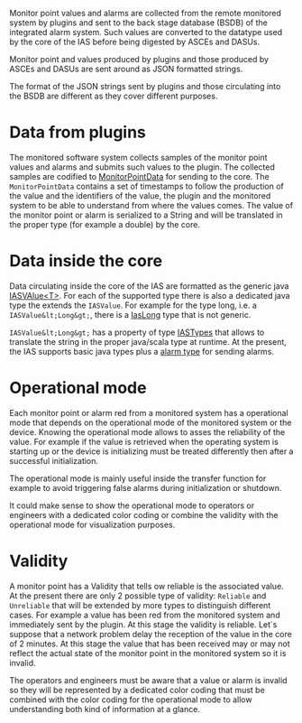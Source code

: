 Monitor point values and alarms are collected from the remote monitored system by plugins and sent to the back stage database (BSDB) of the integrated alarm system. 
Such values are converted to the datatype used by the core of the IAS before being digested by ASCEs and DASUs.

Monitor point and values produced by plugins and those produced by ASCEs and DASUs are sent around as JSON formatted strings. 

The format of the JSON strings sent by plugins and those circulating into the BSDB are different as they cover different purposes.

# Data from plugins

The monitored software system collects samples of the monitor point values and alarms and submits such values to the plugin. 
The collected samples are codified to [MonitorPointData](https://github.com/IntegratedAlarmSystem-Group/ias/blob/master/plugin/src/java/org/eso/ias/plugin/publisher/MonitorPointData.java) for sending to the core.
The `MonitorPointData` contains a set of timestamps to follow the production of the value and the identifiers of the value, the plugin and the monitored system to be able to understand from where the values comes.
The value of the monitor point or alarm is serialized to a String and will be translated in the proper type (for example a double) by the core.

# Data inside the core

Data circulating inside the core of the IAS are formatted as the generic java [IASVAlue&lt;T&gt;](https://github.com/IntegratedAlarmSystem-Group/ias/blob/master/BasicTypes/src/java/org/eso/ias/prototype/input/java/IASValue.java).
For each of the supported type there is also a dedicated java type the extends the `IASValue`.
For example for the type long, i.e. a `IASValue&lt;Long&gt;`, there is a [IasLong](https://github.com/IntegratedAlarmSystem-Group/ias/blob/master/BasicTypes/src/java/org/eso/ias/prototype/input/java/IasLong.java) type that is not generic.

`IASValue&lt;Long&gt;` has a property of type [IASTypes](https://github.com/IntegratedAlarmSystem-Group/ias/blob/master/BasicTypes/src/java/org/eso/ias/prototype/input/java/IASTypes.java) that allows to translate the string in the proper java/scala type at runtime.
At the present, the IAS supports basic java types plus a [alarm type](https://github.com/IntegratedAlarmSystem-Group/ias/blob/master/plugin/src/java/org/eso/ias/plugin/AlarmSample.java) for sending alarms.

# Operational mode

Each monitor point or alarm red from a monitored system has a operational mode that depends on the operational mode of the monitored system or the device.
Knowing the operational mode allows to asses the reliability of the value. For example if the value is retrieved when the operating system is starting up or the device is initializing must be treated differently then after a successful initialization.

The operational mode is mainly useful inside the transfer function for example to avoid triggering false alarms during initialization or shutdown.

It could make sense to show the operational mode to operators or engineers with a dedicated color coding or combine the validity with the operational mode for visualization purposes.

# Validity

A monitor point has a Validity that tells ow reliable is the associated value.
At the present there are only 2 possible type of validity: `Reliable` and `Unreliable` that will be extended by more types to distinguish different cases.
For example a value has been red from the monitored system and immediately sent by the plugin. 
At this stage the  validity is reliable. 
Let´s suppose that a network problem delay the reception of the value in the core of 2 minutes. 
At this stage the value that has been received may or may not reflect the actual state of the monitor point in the monitored system so it is invalid.

The operators and engineers must be aware that a value or alarm is invalid so they will be represented by a dedicated color coding that must be combined with the color coding for the operational mode to allow understanding both kind of information at a glance.